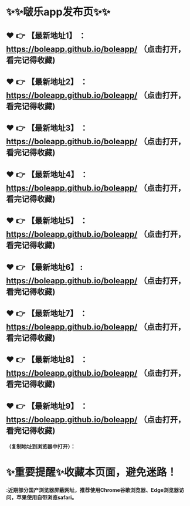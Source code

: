 # :sparkles::sparkles:啵乐app发布页:sparkles::sparkles:

 :heart: :point_right: 【最新地址1】 ：https://boleapp.github.io/boleapp/   （点击打开，看完记得收藏)
 ------
 :heart: :point_right: 【最新地址2】 ：https://boleapp.github.io/boleapp/   （点击打开，看完记得收藏)
 ------
 :heart: :point_right: 【最新地址3】 ：https://boleapp.github.io/boleapp/   （点击打开，看完记得收藏)
 ------
 :heart: :point_right: 【最新地址4】 ：https://boleapp.github.io/boleapp/   （点击打开，看完记得收藏)
 ------
 :heart: :point_right: 【最新地址5】 ：https://boleapp.github.io/boleapp/   （点击打开，看完记得收藏)
 ------
 :heart: :point_right: 【最新地址6】 : https://boleapp.github.io/boleapp/  （点击打开，看完记得收藏)
 ------
 :heart: :point_right: 【最新地址7】 ：https://boleapp.github.io/boleapp/   （点击打开，看完记得收藏)
 ------
 :heart: :point_right: 【最新地址8】 ：https://boleapp.github.io/boleapp/   （点击打开，看完记得收藏)
 ------
 :heart: :point_right: 【最新地址9】 ：https://boleapp.github.io/boleapp/   （点击打开，看完记得收藏)
  ------

  
#### （复制地址到浏览器中打开）：
# :sparkles:重要提醒:sparkles:收藏本页面，避免迷路！
#### :近期部分国产浏览器屏蔽网址，推荐使用Chrome谷歌浏览器、Edge浏览器访问，苹果使用自带浏览safari。
